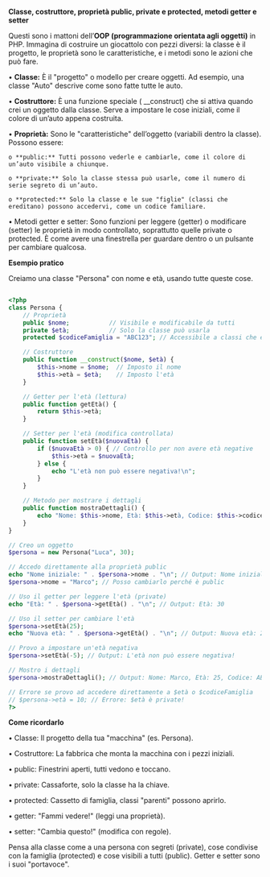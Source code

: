 **Classe, costruttore, proprietà public, private e protected, metodi getter e setter**

Questi sono i mattoni dell’**OOP (programmazione orientata agli oggetti)** in PHP. Immagina di costruire un giocattolo con pezzi diversi: la classe è il progetto, le proprietà sono le caratteristiche, e i metodi sono le azioni che può fare.

• **Classe:** È il "progetto" o modello per creare oggetti. Ad esempio, una classe "Auto" descrive come sono fatte tutte le auto.

• **Costruttore:** È una funzione speciale ( \_\_construct) che si attiva quando crei un oggetto dalla classe. Serve a impostare le cose iniziali, come il colore di un’auto appena costruita.

• **Proprietà:** Sono le "caratteristiche" dell’oggetto (variabili dentro la classe). Possono essere:

    o **public:** Tutti possono vederle e cambiarle, come il colore di un’auto visibile a chiunque.

    o **private:** Solo la classe stessa può usarle, come il numero di serie segreto di un’auto.

    o **protected:** Solo la classe e le sue "figlie" (classi che ereditano) possono accedervi, come un codice familiare.

• Metodi getter e setter: Sono funzioni per leggere (getter) o modificare (setter) le proprietà in modo controllato, soprattutto quelle private o protected. È come avere una finestrella per guardare dentro o un pulsante per cambiare qualcosa.

**Esempio pratico**

Creiamo una classe "Persona" con nome e età, usando tutte queste cose.

```php

<?php
class Persona {
    // Proprietà
    public $nome;           // Visibile e modificabile da tutti
    private $età;           // Solo la classe può usarla
    protected $codiceFamiglia = "ABC123"; // Accessibile a classi che ereditano

    // Costruttore
    public function __construct($nome, $età) {
        $this->nome = $nome;  // Imposto il nome
        $this->età = $età;    // Imposto l'età
    }

    // Getter per l'età (lettura)
    public function getEtà() {
        return $this->età;
    }

    // Setter per l'età (modifica controllata)
    public function setEtà($nuovaEtà) {
        if ($nuovaEtà > 0) { // Controllo per non avere età negative
            $this->età = $nuovaEtà;
        } else {
            echo "L'età non può essere negativa!\n";
        }
    }

    // Metodo per mostrare i dettagli
    public function mostraDettagli() {
        echo "Nome: $this->nome, Età: $this->età, Codice: $this->codiceFamiglia\n";
    }
}

// Creo un oggetto
$persona = new Persona("Luca", 30);

// Accedo direttamente alla proprietà public
echo "Nome iniziale: " . $persona->nome . "\n"; // Output: Nome iniziale: Luca
$persona->nome = "Marco"; // Posso cambiarlo perché è public

// Uso il getter per leggere l'età (private)
echo "Età: " . $persona->getEtà() . "\n"; // Output: Età: 30

// Uso il setter per cambiare l'età
$persona->setEtà(25);
echo "Nuova età: " . $persona->getEtà() . "\n"; // Output: Nuova età: 25

// Provo a impostare un'età negativa
$persona->setEtà(-5); // Output: L'età non può essere negativa!

// Mostro i dettagli
$persona->mostraDettagli(); // Output: Nome: Marco, Età: 25, Codice: ABC123

// Errore se provo ad accedere direttamente a $età o $codiceFamiglia
// $persona->età = 10; // Errore: $età è private!
?>
```

**Come ricordarlo**

• Classe: Il progetto della tua "macchina" (es. Persona).

• Costruttore: La fabbrica che monta la macchina con i pezzi iniziali.

• public: Finestrini aperti, tutti vedono e toccano.

• private: Cassaforte, solo la classe ha la chiave.

• protected: Cassetto di famiglia, classi "parenti" possono aprirlo.

• getter: "Fammi vedere!" (leggi una proprietà).

• setter: "Cambia questo!" (modifica con regole).

Pensa alla classe come a una persona con segreti (private), cose condivise con la famiglia (protected) e cose visibili a tutti (public). Getter e setter sono i suoi "portavoce".
